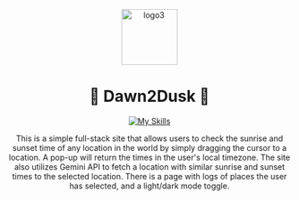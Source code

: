 <div align="center">
  <img width="100" height="100" alt="logo3" src="https://github.com/user-attachments/assets/bce2acef-16b8-4214-a97f-ef794d9c75ae" />
  
  # 🌅 Dawn2Dusk 🌅
</div>

<div align="center">
  
  [![My Skills](https://skillicons.dev/icons?i=react,js,html,css,mongodb,figma)](https://skillicons.dev)
  
  This is a simple full-stack site that allows users to check the sunrise and sunset time of any location in the world by simply dragging the cursor to a location. A pop-up will return the times in the user's local timezone. The site also utilizes Gemini API to fetch a location with similar sunrise and sunset times to the selected location. There is a page with logs of places the user has selected, and a light/dark mode toggle.
  
</div>
